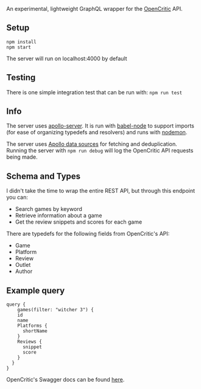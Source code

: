 An experimental, lightweight GraphQL wrapper for the [OpenCritic](https://opencritic.com/) API.

## Setup
```
npm install
npm start
```

The server will run on localhost:4000 by default

## Testing
There is one simple integration test that can be run with:
`npm run test`

## Info
The server uses [apollo-server](https://www.apollographql.com/docs/apollo-server/). It is run with [babel-node](https://babeljs.io/docs/en/babel-node) to support imports (for ease of organizing typedefs and resolvers) and runs with [nodemon](https://www.npmjs.com/package/nodemon).

The server uses [Apollo data sources](https://www.apollographql.com/docs/apollo-server/data/data-sources/) for fetching and deduplication. Running the server with `npm run debug` will log the OpenCritic API requests being made.

## Schema and Types
I didn't take the time to wrap the entire REST API, but through this endpoint you can:
- Search games by keyword
- Retrieve information about a game
- Get the review snippets and scores for each game

There are typedefs for the following fields from OpenCritic's API:
- Game
- Platform
- Review
- Outlet
- Author

## Example query
```
query {
    games(filter: "witcher 3") {
    id
    name
    Platforms {
      shortName
    }
    Reviews {
      snippet
      score
    }
  }
}
```

OpenCritic's Swagger docs can be found [here](https://app.swaggerhub.com/apis-docs/OpenCritic/OpenCritic-API/0.1.0#/).

